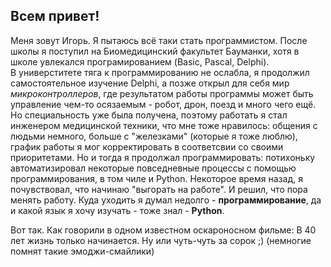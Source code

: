 ## Всем привет!

Меня зовут Игорь. Я пытаюсь всё таки стать программистом. После школы я поступил на Биомедицинский факультет Бауманки, хотя в школе увлекался програмированием (Basic, Pascal, Delphi).\
В универститете тяга к программированию не ослабла, я продолжил самостоятельное изучение Delphi, а позже открыл для себя мир _микроконтроллеров_, где результатом работы программы может быть управление чем-то осязаемым - робот, дрон, поезд и много чего ещё.\
Но специальность уже была получена, поэтому работать я стал инженером медицинской техники, что мне тоже нравилось: общения с людьми немного, больше с "железками" (которые я тоже люблю), график работы я мог корректировать в соответсвии со своими приоритетами. Но и тогда я продолжал программировать: потихоньку автоматизировал некоторые повседневные процессы с помощью программирования, в том чиле и Python.
Некоторое время назад, я почувствовал, что начинаю "выгорать на работе". И решил, что пора менять работу. Куда уходить я думал недолго - **программирование**, да и какой язык я хочу изучать - тоже знал - **Python**.

Вот так. Как говорили в одном известном оскароносном фильме: В 40 лет жизнь только начинается. Ну или чуть-чуть за сорок ;) (немногие помнят такие эмоджи-смайлики)